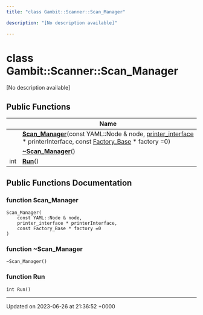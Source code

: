 ```yaml
---
title: "class Gambit::Scanner::Scan_Manager"

description: "[No description available]"

---
```


# class Gambit::Scanner::Scan_Manager



[No description available]

## Public Functions

|                | Name           |
| -------------- | -------------- |
| | **[Scan_Manager](/documentation/code/classes/classgambit_1_1scanner_1_1scan__manager/#function-scan-manager)**(const YAML::Node & node, [printer_interface](/documentation/code/namespaces/namespacegambit_1_1scanner/#typedef-printer-interface) * printerInterface, const [Factory_Base](/documentation/code/classes/classgambit_1_1scanner_1_1factory__base/) * factory =0) |
| | **[~Scan_Manager](/documentation/code/classes/classgambit_1_1scanner_1_1scan__manager/#function-scan-manager)**() |
| int | **[Run](/documentation/code/classes/classgambit_1_1scanner_1_1scan__manager/#function-run)**() |

## Public Functions Documentation

### function Scan_Manager

```
Scan_Manager(
    const YAML::Node & node,
    printer_interface * printerInterface,
    const Factory_Base * factory =0
)
```


### function ~Scan_Manager

```
~Scan_Manager()
```


### function Run

```
int Run()
```


-------------------------------

Updated on 2023-06-26 at 21:36:52 +0000
